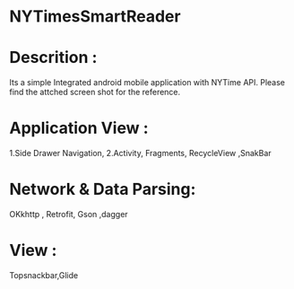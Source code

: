 # NYTimesSmartReader

Descrition :
=============
Its a simple Integrated android mobile application with NYTime API.
Please find the attched screen shot for the reference.


Application View :
==================
1.Side Drawer Navigation,
2.Activity, Fragments, RecycleView ,SnakBar 


Network & Data Parsing:
=======================
OKkhttp , Retrofit, Gson ,dagger


View :
==============
Topsnackbar,Glide







